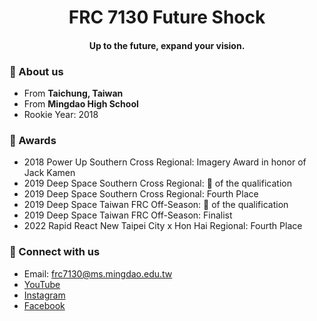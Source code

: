 <h1 text align="center">FRC 7130 Future Shock</h1>
<h4 text align="center">Up to the future, expand your vision.</h4>

### 👋 About us 
- From **Taichung, Taiwan**
- From **Mingdao High School**
- Rookie Year: 2018

### 🏅 Awards
- 2018 Power Up Southern Cross Regional: Imagery Award in honor of Jack Kamen
- 2019 Deep Space Southern Cross Regional: 🥈 of the qualification 
- 2019 Deep Space Southern Cross Regional: Fourth Place
- 2019 Deep Space Taiwan FRC Off-Season: 🥇 of the qualification
- 2019 Deep Space Taiwan FRC Off-Season: Finalist
- 2022 Rapid React New Taipei City x Hon Hai Regional: Fourth Place

### 🔗 Connect with us
- Email: frc7130@ms.mingdao.edu.tw
- [YouTube](https://www.youtube.com/channel/UCrr_gyEFzddEHeuWRg1fU7Q)
- [Instagram](https://www.instagram.com/frc7130_future_shock/)
- [Facebook](https://www.facebook.com/fablabMDHSfrc7130)
